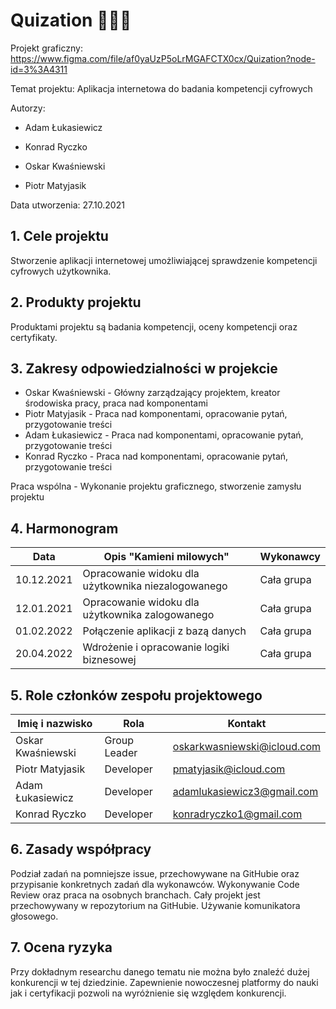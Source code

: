# Quization 👨🏻‍🏫

Projekt graficzny: https://www.figma.com/file/af0yaUzP5oLrMGAFCTX0cx/Quization?node-id=3%3A4311

Temat projektu: Aplikacja internetowa do badania kompetencji cyfrowych

Autorzy:

- Adam Łukasiewicz

- Konrad Ryczko

- Oskar Kwaśniewski

- Piotr Matyjasik

Data utworzenia: 27.10.2021

## 1. Cele projektu

Stworzenie aplikacji internetowej umożliwiającej sprawdzenie kompetencji cyfrowych użytkownika.

## 2. Produkty projektu

Produktami projektu są badania kompetencji, oceny kompetencji oraz certyfikaty.

## 3. Zakresy odpowiedzialności w projekcie

- Oskar Kwaśniewski - Główny zarządzający projektem, kreator środowiska pracy, praca nad komponentami 
- Piotr Matyjasik - Praca nad komponentami, opracowanie pytań, przygotowanie treści 
- Adam Łukasiewicz - Praca nad komponentami, opracowanie pytań, przygotowanie treści 
- Konrad Ryczko - Praca nad komponentami, opracowanie pytań, przygotowanie treści

Praca wspólna - Wykonanie projektu graficznego, stworzenie zamysłu projektu

## 4. Harmonogram

| Data       | Opis "Kamieni milowych"                            | Wykonawcy  |
| ---------- | -------------------------------------------------- | ---------- |
| 10.12.2021 | Opracowanie widoku dla użytkownika niezalogowanego | Cała grupa |
| 12.01.2021 | Opracowanie widoku dla użytkownika zalogowanego    | Cała grupa |
| 01.02.2022 | Połączenie aplikacji z bazą danych  | Cała grupa |
| 20.04.2022 | Wdrożenie i opracowanie logiki biznesowej    | Cała grupa |


## 5. Role członków zespołu projektowego

| Imię i nazwisko   | Rola         | Kontakt                     |
| ----------------- | ------------ | --------------------------- |
| Oskar Kwaśniewski | Group Leader | oskarkwasniewski@icloud.com |
| Piotr Matyjasik   | Developer    | pmatyjasik@icloud.com       |
| Adam Łukasiewicz  | Developer    | adamlukasiewicz3@gmail.com  |
| Konrad Ryczko     | Developer    | konradryczko1@gmail.com     |

## 6. Zasady współpracy

Podział zadań na pomniejsze issue, przechowywane na GitHubie oraz przypisanie konkretnych zadań dla wykonawców. Wykonywanie Code Review oraz praca na osobnych branchach. Cały projekt jest przechowywany w repozytorium na GitHubie. Używanie komunikatora głosowego.

## 7. Ocena ryzyka

Przy dokładnym researchu danego tematu nie można było znaleźć dużej konkurencji w tej dziedzinie. Zapewnienie nowoczesnej platformy do nauki jak i certyfikacji pozwoli na wyróżnienie się względem konkurencji.
